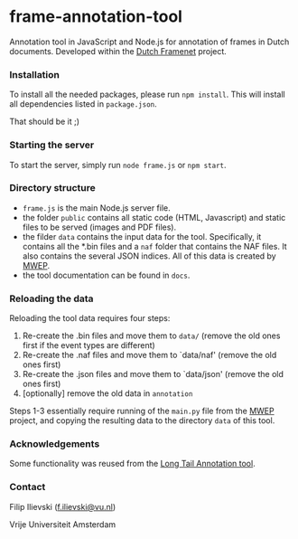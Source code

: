 # frame-annotation-tool
Annotation tool in JavaScript and Node.js for annotation of frames in Dutch documents. Developed within the [Dutch Framenet](http://dutchframenet.nl) project.

### Installation

To install all the needed packages, please run `npm install`. This will install all dependencies listed in `package.json`.

That should be it ;)

### Starting the server

To start the server, simply run `node frame.js` or `npm start`.

### Directory structure

* `frame.js` is the main Node.js server file.
* the folder `public` contains all static code (HTML, Javascript) and static files to be served (images and PDF files).
* the filder `data` contains the input data for the tool. Specifically, it contains all the *.bin files and a `naf` folder that contains the NAF files. It also contains the several JSON indices. All of this data is created by [MWEP](https://github.com/cltl/multilingual-wiki-event-pipeline).
* the tool documentation can be found in `docs`.

### Reloading the data

Reloading the tool data requires four steps:
1. Re-create the .bin files and move them to `data/` (remove the old ones first if the event types are different)
2. Re-create the .naf files and move them to `data/naf' (remove the old ones first)
3. Re-create the .json files and move them to `data/json' (remove the old ones first)
4. [optionally] remove the old data in `annotation`

Steps 1-3 essentially require running of the `main.py` file from the [MWEP](https://github.com/cltl/multilingual-wiki-event-pipeline) project, and copying the resulting data to the directory `data` of this tool.

### Acknowledgements

Some functionality was reused from the <a href="https://github.com/cltl/LongTailAnnotation">Long Tail Annotation tool</a>.

### Contact
Filip Ilievski (f.ilievski@vu.nl)

Vrije Universiteit Amsterdam
